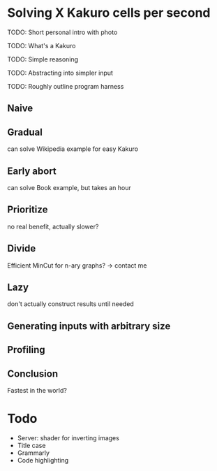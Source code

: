 # Solving X Kakuro cells per second

TODO: Short personal intro with photo

TODO: What's a Kakuro

TODO: Simple reasoning

TODO: Abstracting into simpler input

TODO: Roughly outline program harness

## Naive

## Gradual

can solve Wikipedia example for easy Kakuro

## Early abort

can solve Book example, but takes an hour

## Prioritize

no real benefit, actually slower?

## Divide

Efficient MinCut for n-ary graphs? -> contact me

## Lazy

don't actually construct results until needed

## Generating inputs with arbitrary size

## Profiling

## Conclusion

Fastest in the world?

# Todo

- Server: shader for inverting images
- Title case
- Grammarly
- Code highlighting
